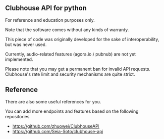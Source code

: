 ## Clubhouse API for python

For reference and education purposes only. 

Note that the software comes without any kinds of warranty.

This piece of code was originally developed for the sake of interoperability, but was never used.

Currently, audio-related features (agora.io / pubnub) are not yet implemented.

Please note that you may get a permanent ban for invalid API requests. Clubhouse's rate limit and security mechanisms are quite strict.

## Reference

There are also some useful references for you.

You can add more endpoints and features based on the following repositories
* https://github.com/zhuowei/ClubhouseAPI
* https://github.com/Seia-Soto/clubhouse-api

